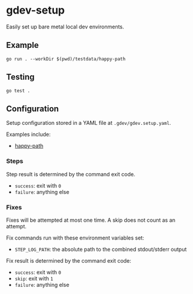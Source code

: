 # gdev-setup

Easily set up bare metal local dev environments.

## Example

`go run . --workDir $(pwd)/testdata/happy-path`

## Testing

`go test .`

## Configuration

Setup configuration stored in a YAML file at `.gdev/gdev.setup.yaml`.

Examples include:
- [happy-path](./testdata/happy-path/.gdev/gdev.setup.yaml)

### Steps

Step result is determined by the command exit code.
- `success`: exit with `0`
- `failure`: anything else

### Fixes

Fixes will be attempted at most one time. A skip does not count as an attempt.

Fix commands run with these environment variables set:
- `STEP_LOG_PATH`: the absolute path to the combined stdout/stderr output

Fix result is determined by the command exit code:
- `success`: exit with `0`
- `skip`: exit with `1`
- `failure`: anything else
